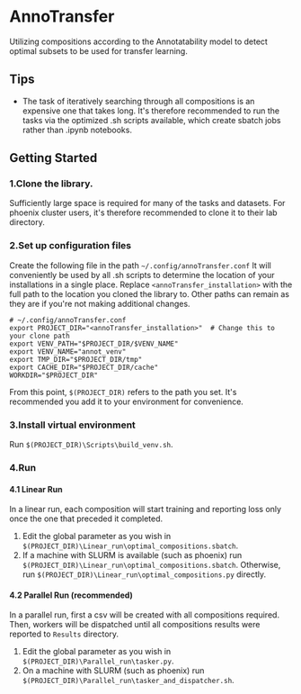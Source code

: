 # AnnoTransfer
Utilizing compositions according to the Annotatability model to detect optimal subsets to be used for transfer learning.

## Tips
- The task of iteratively searching through all compositions is an expensive one that takes long. It's therefore recommended to run the tasks via the optimized .sh scripts available, which create sbatch jobs rather than .ipynb notebooks.

## Getting Started
### 1.Clone the library. 
Sufficiently large space is required for many of the tasks and datasets. For phoenix cluster users, it's therefore recommended to clone it to their lab directory.
### 2.Set up configuration files
Create the following file in the path `~/.config/annoTransfer.conf`
It will conveniently be used by all .sh scripts to determine the location of your installations in a single place.
Replace `<annoTransfer_installation>` with the full path to the location you cloned the library to.
Other paths can remain as they are if you're not making additional changes.
```
# ~/.config/annoTransfer.conf
export PROJECT_DIR="<annoTransfer_installation>"  # Change this to your clone path
export VENV_PATH="$PROJECT_DIR/$VENV_NAME"
export VENV_NAME="annot_venv"
export TMP_DIR="$PROJECT_DIR/tmp"
export CACHE_DIR="$PROJECT_DIR/cache"
WORKDIR="$PROJECT_DIR"
```
From this point, `$(PROJECT_DIR)` refers to the path you set. It's recommended you add it to your environment for convenience.
### 3.Install virtual environment
Run `$(PROJECT_DIR)\Scripts\build_venv.sh`.
### 4.Run
#### 4.1 Linear Run
In a linear run, each composition will start training and reporting loss only once the one that preceded it completed.
1. Edit the global parameter as you wish in `$(PROJECT_DIR)\Linear_run\optimal_compositions.sbatch`.
2. If a machine with SLURM is available (such as phoenix) run `$(PROJECT_DIR)\Linear_run\optimal_compositions.sbatch`.
Otherwise, run `$(PROJECT_DIR)\Linear_run\optimal_compositions.py` directly.
#### 4.2 Parallel Run (recommended)
In a parallel run, first a csv will be created with all compositions required. Then, workers will be dispatched until all compositions results were reported to `Results` directory.
1. Edit the global parameter as you wish in `$(PROJECT_DIR)\Parallel_run\tasker.py`.
2. On a machine with SLURM (such as phoenix) run `$(PROJECT_DIR)\Parallel_run\tasker_and_dispatcher.sh`.
